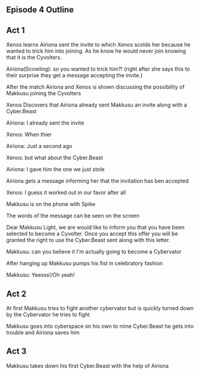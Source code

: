 ## Episode 4 Outline
## Act 1

Xenos learns Airiona sent the invite to which Xenos scolds her because he wanted to trick him into joining. As he know he would never join knowing that it is the Cyvolters.

Airiona(Scowling): so you wanted to trick him?! (right after she says this to their surprise they get a message accepting the invite.)

After the match Airiona and Xenos is shown discussing the possibility of Makkusu joining the Cyvolters

Xenos Discovers that Airiona already sent Makkusu an invite along with a Cyber.Beast

Airiona: I already sent the invite

Xenos: When thier 

Airiona: Just a second ago

Xenos: but what about the Cyber.Beast

Airiona: I gave him the one we just stole

Airiona gets a message informing her that the invitation has ben accepted

Xenos: I guess it worked out in our favor after all

Makkusu is on the phone with Spike

The words of the message can be seen on the screen

Dear Makkusu Light, we are would like to inform you that you have been selected to become a Cyvolter. Once you accept this offer you will be granted the right to use the Cyber.Beast sent along with this letter.


Makkusu: can you believe it I'm actually going to become a Cybervator

After hanging up Makkusu pumps his fist in celebratory fashion

Makkusu: Yeesss!/Oh yeah!

## Act 2
At first Makkusu tries to fight another cybervator but is quickly turned down by the Cybervator he tries to fight

Makkusu goes into cyberspace on his own to mine Cyber.Beast he gets into trouble and Airiona saves him
    
## Act 3
Makkusu takes down his first Cyber.Beast with the help of Airiona


